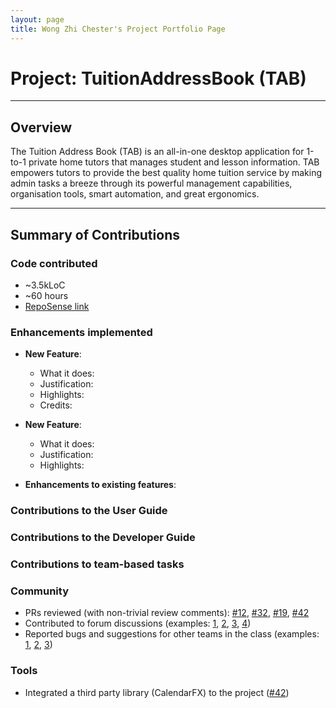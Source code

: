 ```yaml
---
layout: page
title: Wong Zhi Chester's Project Portfolio Page
---
```


# Project: TuitionAddressBook (TAB)

------------------------------------------------------------------------------------------------------------------------

## Overview

The Tuition Address Book (TAB) is an all-in-one desktop application for 1-to-1 private home tutors that manages student and lesson information.
TAB empowers tutors to provide the best quality home tuition service by making admin tasks a breeze through its powerful management capabilities, organisation tools, smart automation, and great ergonomics.

------------------------------------------------------------------------------------------------------------------------

## Summary of Contributions

### Code contributed

* ~3.5kLoC 
* ~60 hours 
* [RepoSense link](https://nus-cs2103-ay2122s1.github.io/tp-dashboard/?search=chester&sort=groupTitle&sortWithin=title&timeframe=commit&mergegroup=&groupSelect=groupByRepos&breakdown=true&checkedFileTypes=docs~functional-code~test-code~other&since=2021-09-17&tabOpen=true&tabAuthor=Chesterwongz&tabRepo=AY2122S1-CS2103T-F13-3%2Ftp%5Bmaster%5D&authorshipIsMergeGroup=false&authorshipFileTypes=docs~functional-code~test-code~other&authorshipIsBinaryFileTypeChecked=false&tabType=authorship)

### Enhancements implemented

* **New Feature**: 
    * What it does: 
    * Justification:
    * Highlights: 
    * Credits: 
      
* **New Feature**: 
    * What it does: 
    * Justification: 
    * Highlights: 
      
* **Enhancements to existing features**:


### Contributions to the User Guide



### Contributions to the Developer Guide



### Contributions to team-based tasks


### Community

* PRs reviewed (with non-trivial review comments): [\#12](), [\#32](), [\#19](), [\#42]()
* Contributed to forum discussions (examples: [1](), [2](), [3](), [4]())
* Reported bugs and suggestions for other teams in the class (examples: [1](), [2](), [3]())

### Tools

* Integrated a third party library (CalendarFX) to the project ([\#42]())

